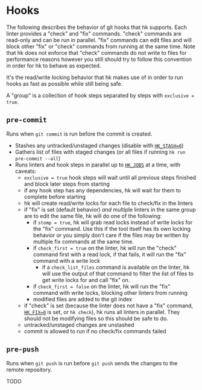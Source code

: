 # Hooks

The following describes the behavior of git hooks that hk supports. Each linter provides a "check" and "fix" commands. "check" commands are read-only and can be run in parallel. "fix" commands can edit files and will block other "fix" or "check" commands from running at the same time. Note that hk does not enforce that "check" commands do not write to files for performance reasons however you still should try to follow this convention in order for hk to behave as expected.

It's the read/write locking behavior that hk makes use of in order to run hooks as fast as possible while still being safe.

A "group" is a collection of hook steps separated by steps with `exclusive = true`.

## `pre-commit`

Runs when `git commit` is run before the commit is created.

* Stashes any untracked/unstaged changes (disable with [`HK_STASH=0`](/configuration#hk-stash))
* Gathers list of files with staged changes (or all files if running `hk run pre-commit --all`)
* Runs linters and hook steps in parallel up to [`HK_JOBS`](/configuration#hk-jobs) at a time, with caveats:
  * `exclusive = true` hook steps will wait until all previous steps finished and block later steps from starting
  * if any hook step has any dependencies, hk will wait for them to complete before starting
  * hk will create read/write locks for each file to check/fix in the linters
  * if "fix" is set (default behavior) _and_ multiple linters in the same group are to edit the same file, hk will do one of the following:
    * if `stomp = true`, hk will grab read locks instead of write locks for the "fix" command. Use this if the tool itself has its own locking
      behavior or you simply don't care if the files may be written by multiple fix commands at the same time.
    * if `check_first = true` on the linter, hk will run the "check" command first with a read lock, if that fails, it will run the "fix" command with a write lock
      * if a `check_list_files` command is available on the linter, hk will use the output of that command to filter the list of files to get write locks for and call "fix" on.
    * if `check_first = false` on the linter, hk will run the "fix" command with write locks, blocking other linters from running
    * modified files are added to the git index
  * if "check" is set (because the linter does not have a "fix" command, [`HK_FIX=0`](/configuration#hk-fix) is set, or `hk check`), hk runs all linters in parallel. They should not be modifying files so this should be safe to do.
  * untracked/unstaged changes are unstashed
  * commit is allowed to run if no check/fix commands failed

## `pre-push`

Runs when `git push` is run before `git push` sends the changes to the remote repository.

TODO
